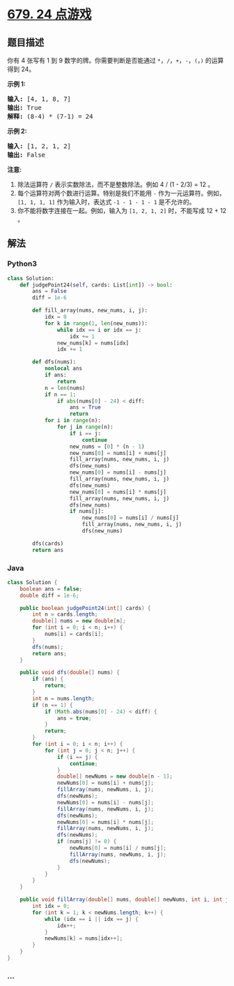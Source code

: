 # [679. 24 点游戏](https://leetcode-cn.com/problems/24-game)



## 题目描述

<!-- 这里写题目描述 -->

<p>你有 4 张写有 1 到 9 数字的牌。你需要判断是否能通过&nbsp;<code>*</code>，<code>/</code>，<code>+</code>，<code>-</code>，<code>(</code>，<code>)</code>&nbsp;的运算得到 24。</p>

<p><strong>示例 1:</strong></p>

<pre><strong>输入:</strong> [4, 1, 8, 7]
<strong>输出:</strong> True
<strong>解释:</strong> (8-4) * (7-1) = 24
</pre>

<p><strong>示例 2:</strong></p>

<pre><strong>输入:</strong> [1, 2, 1, 2]
<strong>输出:</strong> False
</pre>

<p><strong>注意:</strong></p>

<ol>
	<li>除法运算符&nbsp;<code>/</code>&nbsp;表示实数除法，而不是整数除法。例如 4 / (1 - 2/3) = 12 。</li>
	<li>每个运算符对两个数进行运算。特别是我们不能用&nbsp;<code>-</code>&nbsp;作为一元运算符。例如，<code>[1, 1, 1, 1]</code>&nbsp;作为输入时，表达式&nbsp;<code>-1 - 1 - 1 - 1</code>&nbsp;是不允许的。</li>
	<li>你不能将数字连接在一起。例如，输入为&nbsp;<code>[1, 2, 1, 2]</code>&nbsp;时，不能写成 12 + 12 。</li>
</ol>


## 解法

<!-- 这里可写通用的实现逻辑 -->

<!-- tabs:start -->

### **Python3**

<!-- 这里可写当前语言的特殊实现逻辑 -->

```python
class Solution:
    def judgePoint24(self, cards: List[int]) -> bool:
        ans = False
        diff = 1e-6

        def fill_array(nums, new_nums, i, j):
            idx = 0
            for k in range(1, len(new_nums)):
                while idx == i or idx == j:
                    idx += 1
                new_nums[k] = nums[idx]
                idx += 1

        def dfs(nums):
            nonlocal ans
            if ans:
                return
            n = len(nums)
            if n == 1:
                if abs(nums[0] - 24) < diff:
                    ans = True
                    return
            for i in range(n):
                for j in range(n):
                    if i == j:
                        continue
                    new_nums = [0] * (n - 1)
                    new_nums[0] = nums[i] + nums[j]
                    fill_array(nums, new_nums, i, j)
                    dfs(new_nums)
                    new_nums[0] = nums[i] - nums[j]
                    fill_array(nums, new_nums, i, j)
                    dfs(new_nums)
                    new_nums[0] = nums[i] * nums[j]
                    fill_array(nums, new_nums, i, j)
                    dfs(new_nums)
                    if nums[j]:
                        new_nums[0] = nums[i] / nums[j]
                        fill_array(nums, new_nums, i, j)
                        dfs(new_nums)

        dfs(cards)
        return ans
```

### **Java**

<!-- 这里可写当前语言的特殊实现逻辑 -->

```java
class Solution {
    boolean ans = false;
    double diff = 1e-6;

    public boolean judgePoint24(int[] cards) {
        int n = cards.length;
        double[] nums = new double[n];
        for (int i = 0; i < n; i++) {
            nums[i] = cards[i];
        }
        dfs(nums);
        return ans;
    }

    public void dfs(double[] nums) {
        if (ans) {
            return;
        }
        int n = nums.length;
        if (n == 1) {
            if (Math.abs(nums[0] - 24) < diff) {
                ans = true;
            }
            return;
        }
        for (int i = 0; i < n; i++) {
            for (int j = 0; j < n; j++) {
                if (i == j) {
                    continue;
                }
                double[] newNums = new double[n - 1];
                newNums[0] = nums[i] + nums[j];
                fillArray(nums, newNums, i, j);
                dfs(newNums);
                newNums[0] = nums[i] - nums[j];
                fillArray(nums, newNums, i, j);
                dfs(newNums);
                newNums[0] = nums[i] * nums[j];
                fillArray(nums, newNums, i, j);
                dfs(newNums);
                if (nums[j] != 0) {
                    newNums[0] = nums[i] / nums[j];
                    fillArray(nums, newNums, i, j);
                    dfs(newNums);
                }
            }
        }
    }

    public void fillArray(double[] nums, double[] newNums, int i, int j) {
        int idx = 0;
        for (int k = 1; k < newNums.length; k++) {
            while (idx == i || idx == j) {
                idx++;
            }
            newNums[k] = nums[idx++];
        }
    }
}
```

### **...**

```

```

<!-- tabs:end -->
